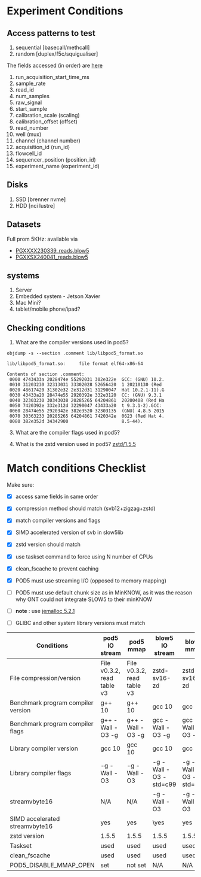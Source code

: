 # Experiment Conditions

## Access patterns to test

1. sequential [basecall/methcall]
2. random [duplex/f5c/squigualiser]

The fields accessed (in order) are [here](https://github.com/nanoporetech/dorado/blob/0d932c0539a8d81fedb5c98931475e69dd97df93/dorado/data_loader/DataLoader.cpp#L112)
1. run_acquisition_start_time_ms
2. sample_rate
3. read_id
4. num_samples
5. raw_signal
6. start_sample
7. calibration_scale (scaling)
8. calibration_offset (offset)
9. read_number
10. well (mux)
11. channel (channel number)
12. acquisition_id (run_id)
13. flowcell_id
14. sequencer_position (position_id)
15. experiment_name (experiment_id)

## Disks

1. SSD [brenner nvme]
2. HDD [nci lustre]

## Datasets

Full prom 5KHz: available via
- [PGXXXX230339_reads.blow5](https://gtgseq.s3.amazonaws.com/ont-r10-5khz-dna/NA24385/raw/PGXXXX230339_reads.blow5)
- [PGXXSX240041_reads.blow5](https://gtgseq.s3.amazonaws.com/ont-r10-5khz-dna/NA24385_2/raw/PGXXSX240041_reads.blow5)

## systems

1. Server
2. Embedded system - Jetson Xavier
3. Mac Mini?
4. tablet/mobile phone/ipad?

## Checking conditions

1. What are the compiler versions used in pod5?

```
objdump -s --section .comment lib/libpod5_format.so

lib/libpod5_format.so:     file format elf64-x86-64

Contents of section .comment:
 0000 4743433a 2028474e 55292031 302e322e  GCC: (GNU) 10.2.
 0010 31203230 32313031 33302028 52656420  1 20210130 (Red
 0020 48617420 31302e32 2e312d31 31290047  Hat 10.2.1-11).G
 0030 43433a20 28474e55 2920392e 332e3120  CC: (GNU) 9.3.1
 0040 32303230 30343038 20285265 64204861  20200408 (Red Ha
 0050 7420392e 332e312d 32290047 43433a20  t 9.3.1-2).GCC:
 0060 28474e55 2920342e 382e3520 32303135  (GNU) 4.8.5 2015
 0070 30363233 20285265 64204861 7420342e  0623 (Red Hat 4.
 0080 382e352d 34342900                    8.5-44).
```

3. What are the compiler flags used in pod5?

4. What is the zstd version used in pod5? [zstd/1.5.5](https://github.com/nanoporetech/pod5-file-format/blob/0.3.10/conanfile.py#L63)



# Match conditions Checklist

Make sure:

- [x] access same fields in same order
- [x] compression method should match (svb12+zigzag+zstd)
- [x] match compiler versions and flags
- [x] SIMD accelerated version of svb in slow5lib
- [x] zstd version should match
- [x] use taskset command to force using N number of CPUs
- [x] clean_fscache to prevent caching
- [x] POD5 must use streaming I/O (opposed to memory mapping)
 
- [ ] POD5 must use default chunk size as in MinKNOW, as it was the reason why ONT could not integrate SLOW5 to their minKNOW
- [ ] **note** : use [jemalloc  5.2.1](https://github.com/nanoporetech/pod5-file-format/blob/0.3.10/conanfile.py#L70)
- [ ] GLIBC and other system library versions must match

| Conditions                         | pod5 IO stream             | pod5 mmap        | blow5 IO stream        | blow5 mmap             |
| ---------------------------------- | -------------------------- | ---------------- | ---------------------- | ---------------------- |
| File compression/version           | File v0.3.2, read table v3 | File v0.3.2, read table v3                 | zstd-sv16-zd           |  zstd-sv16-zd          |
| Benchmark program compiler version | g++ 10                 | g++ 10        | gcc 10              | gcc 10              |
| Benchmark program compiler flags   | g++ -Wall -O3 -g           | g++ -Wall -O3 -g | gcc -Wall -O3 -g       | gcc -Wall -O3 -g       |
| Library compiler version           | gcc 10                 | gcc 10        | gcc 10               | gcc 10               |
| Library compiler flags             | \-g -Wall -O3              | \-g -Wall -O3    | \-g -Wall -O3 -std=c99 | \-g -Wall -O3 -std=c99 |
| streamvbyte16                      | N/A               | N/A     | \-g -Wall -O3          | \-g -Wall -O3     |
| SIMD accelerated streamvbyte16     | yes                        | yes              | \yes                   | yes|
| zstd version                       | 1.5.5                      | 1.5.5            | 1.5.5                  | 1.5.5                        |
| Taskset                            | used                       | used             | used                   | used                   |
| clean_fscache                      | used                       | used             | used                   | used                   |
| POD5_DISABLE_MMAP_OPEN             | set                        | not set          | N/A                    | N/A                    |


